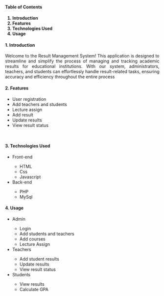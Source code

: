<h4>Table of Contents<h4>
  
  <ol>
    <li>Introduction</a></li>
    <li>Features</li>
    <li>Technologies Used</li>
    <li>Usage</li>
  </ol>

<h4 id='intro'>1. Introduction</h4>
  <p align='justify'>Welcome to the Result Management System! This application is designed to streamline and simplify the process of managing and tracking academic results for educational institutions.
  With our system, administrators, teachers, and students can effortlessly handle result-related tasks, ensuring accuracy and efficiency throughout the entire process</p>
<h4 id='#feature'>2. Features</h4>
  <ul>
    <li>User registration</li>
    <li>Add teachers and students</li>
    <li>Lecture assign</li>
    <li>Add result</li>
    <li>Update results</li>
    <li>View result status</li>
  </ul>
  <br>
<h4 id='tech'>3. Technologies Used</h4>
  <ul type='disk'>
    <li>Front-end</li>
      <ul type='circle'>
        <li>HTML</li>
        <li>Css</li>
        <li>Javascript</li>
      </ul>
    <li>Back-end</li>
      <ul type='circle'>
          <li>PHP</li>
          <li>MySql</li>
      </ul>
  </ul>
  <h4>4. Usage</h4>
    <ul type='disk'>
      <li>Admin</li>
      <ul type='cricle'>
        <li>Login</li>
        <li>Add students and teachers</li>
        <li>Add courses</li>
        <li>Lecture Assign</li>
      </ul>
      <li>Teachers</li>
      <ul type='cricle'>
        <li>Add student results</li>
        <li>Update results</li>
        <li>View result status</li>
      </ul>
      <li>Students</li>
      <ul type='cricle'>
        <li>View results</li>
        <li>Calculate GPA</li>
      </ul>
    </ul>
